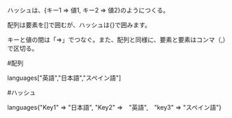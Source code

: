 ハッシュは、{キー1 => 値1, キー2 => 値2}のようにつくる。

配列は要素を[]で囲むが、ハッシュは{}で囲みます。

キーと値の間は「=>」でつなぐ。また、配列と同様に、要素と要素はコンマ（,）で区切る。


#配列

languages["英語","日本語","スペイン語"]

#ハッシュ

languages{"Key1" => "日本語", "Key2" =>　"英語",　"key3" => "スペイン語"}
